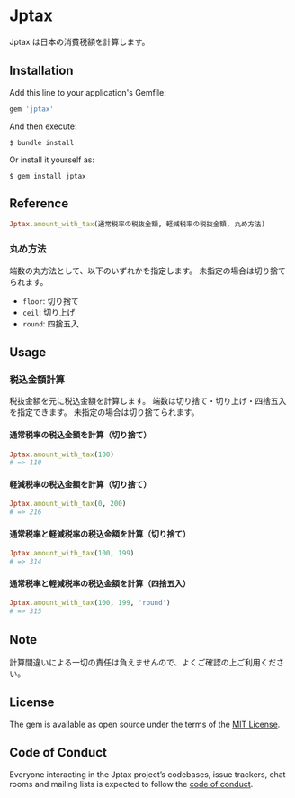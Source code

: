 # Jptax

Jptax は日本の消費税額を計算します。

## Installation

Add this line to your application's Gemfile:

```ruby
gem 'jptax'
```

And then execute:

```shell
$ bundle install
```

Or install it yourself as:

```shell
$ gem install jptax
```

## Reference

```ruby
Jptax.amount_with_tax(通常税率の税抜金額, 軽減税率の税抜金額, 丸め方法)
```

### 丸め方法
端数の丸方法として、以下のいずれかを指定します。
未指定の場合は切り捨てられます。
- `floor`: 切り捨て
- `ceil`: 切り上げ
- `round`: 四捨五入


## Usage

### 税込金額計算
税抜金額を元に税込金額を計算します。
端数は切り捨て・切り上げ・四捨五入を指定できます。
未指定の場合は切り捨てられます。

#### 通常税率の税込金額を計算（切り捨て）
```ruby
Jptax.amount_with_tax(100)
# => 110
````

#### 軽減税率の税込金額を計算（切り捨て）
```ruby
Jptax.amount_with_tax(0, 200)
# => 216
```

#### 通常税率と軽減税率の税込金額を計算（切り捨て）
```ruby
Jptax.amount_with_tax(100, 199)
# => 314
```

#### 通常税率と軽減税率の税込金額を計算（四捨五入）
```ruby
Jptax.amount_with_tax(100, 199, 'round')
# => 315
```

## Note
計算間違いによる一切の責任は負えませんので、よくご確認の上ご利用ください。

## License

The gem is available as open source under the terms of the [MIT License](https://opensource.org/licenses/MIT).

## Code of Conduct

Everyone interacting in the Jptax project’s codebases, issue trackers, chat rooms and mailing lists is expected to follow the [code of conduct](https://github.com/tomoeine/jptax/blob/master/CODE_OF_CONDUCT.md).
